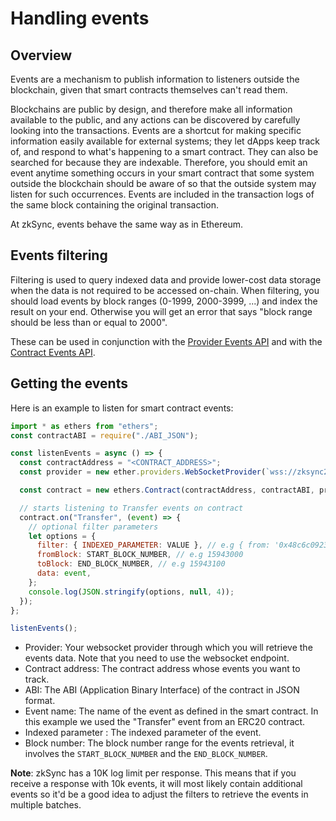# Handling events

<TocHeader />
<TOC class="table-of-contents" :include-level="[2,3]" />

## Overview

Events are a mechanism to publish information to listeners outside the blockchain, given that smart contracts themselves can't read them.

Blockchains are public by design, and therefore make all information available to the public, and any actions can be discovered by carefully looking into the transactions. Events are a shortcut for making specific information easily available for external systems; they let dApps keep track of, and respond to what's happening to a smart contract. They can also be searched for because they are indexable. Therefore, you should emit an event anytime something occurs in your smart contract that some system outside the blockchain should be aware of so that the outside system may listen for such occurrences.
Events are included in the transaction logs of the same block containing the original transaction.

At zkSync, events behave the same way as in Ethereum.

## Events filtering

Filtering is used to query indexed data and provide lower-cost data storage when the data is not required to be accessed on-chain.
When filtering, you should load events by block ranges (0-1999, 2000-3999, ...) and index the result on your end. Otherwise you will get an error that says "block range should be less than or equal to 2000".

These can be used in conjunction with the [Provider Events API](https://docs.ethers.io/v5/api/providers/provider/#Provider--event-methods) and with the [Contract Events API](https://docs.ethers.io/v5/api/contract/contract/#Contract--events).

## Getting the events

Here is an example to listen for smart contract events:

```js
import * as ethers from "ethers";
const contractABI = require("./ABI_JSON");

const listenEvents = async () => {
  const contractAddress = "<CONTRACT_ADDRESS>";
  const provider = new ether.providers.WebSocketProvider(`wss://zksync2-testnet.zksync.dev/ws`);

  const contract = new ethers.Contract(contractAddress, contractABI, provider);

  // starts listening to Transfer events on contract
  contract.on("Transfer", (event) => {
    // optional filter parameters
    let options = {
      filter: { INDEXED_PARAMETER: VALUE }, // e.g { from: '0x48c6c0923b514db081782271355e5745c49wd60' }
      fromBlock: START_BLOCK_NUMBER, // e.g 15943000
      toBlock: END_BLOCK_NUMBER, // e.g 15943100
      data: event,
    };
    console.log(JSON.stringify(options, null, 4));
  });
};

listenEvents();
```

- Provider: Your websocket provider through which you will retrieve the events data. Note that you need to use the websocket endpoint.
- Contract address: The contract address whose events you want to track.
- ABI: The ABI (Application Binary Interface) of the contract in JSON format.
- Event name: The name of the event as defined in the smart contract. In this example we used the "Transfer" event from an ERC20 contract.
- Indexed parameter : The indexed parameter of the event.
- Block number: The block number range for the events retrieval, it involves the `START_BLOCK_NUMBER` and the `END_BLOCK_NUMBER`.

**Note**: zkSync has a 10K log limit per response. This means that if you receive a response with 10k events, it will most likely contain additional events so it'd be a good idea to adjust the filters to retrieve the events in multiple batches.
